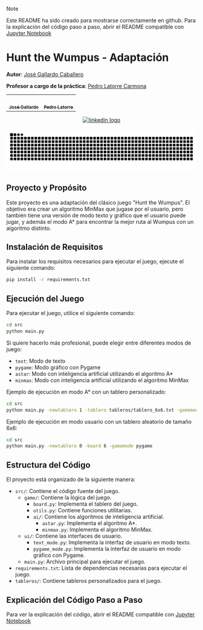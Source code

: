 > [!NOTE]
> Este README ha sido creado para mostrarse correctamente en github. Para la explicación del código paso a paso, abrir el README compatible con [Jupyter Notebook](/README.ipynb)

# Hunt the Wumpus - Adaptación

**Autor**: [José Gallardo Caballero](mailto:jgc1031@alu.ubu.es)

**Profesor a cargo de la práctica**: [Pedro Latorre Carmona](mailto:plcarmona@ubu.es)

<table>
    <tr>
        <td align="center"><a href="https://github.com/Joseleelsuper"><img src="https://github.com/Joseleelsuper.png" width="100px;" alt=""/><br /><sub><b>José Gallardo</b></sub></a></td>
        <td align="center"><a href="https://github.com/platorrecarmona"><img src="https://github.com/platorrecarmona.png" width="100px;" alt=""/><br /><sub><b>Pedro Latorre</b></sub></a></td>
    </tr>
</table>

<div align="center">
    <a href="https://www.linkedin.com/in/jose-gallardo-caballero/"><img src="https://img.shields.io/static/v1?message=LinkedIn&logo=linkedin&label=&color=0077B5&logoColor=white&labelColor=&style=for-the-badge" height="35" alt="linkedin logo"></a>
</div>

<br clear="both">
<img src="https://raw.githubusercontent.com/Joseleelsuper/Joseleelsuper/output/snake.svg" alt="Snake animation" />

## Proyecto y Propósito

Este proyecto es una adaptación del clásico juego "Hunt the Wumpus". El objetivo era crear un algoritmo MinMax que jugase por el usuario, pero también tiene una versión de modo texto y gráfico que el usuario puede jugar, y además el modo A\* para encontrar la mejor ruta al Wumpus con un algoritmo distinto.

## Instalación de Requisitos

Para instalar los requisitos necesarios para ejecutar el juego, ejecute el siguiente comando:

```bash
pip install -r requirements.txt
```

## Ejecución del Juego
Para ejecutar el juego, utilice el siguiente comando:

```bash
cd src
python main.py
```

Si quiere hacerlo más profesional, puede elegir entre diferentes modos de juego:

- `text`: Modo de texto
- `pygame`: Modo gráfico con Pygame
- `astar`: Modo con inteligencia artificial utilizando el algoritmo A\*
- `minmax`: Modo con inteligencia artificial utilizando el algoritmo MinMax

Ejemplo de ejecución en modo A\* con un tablero personalizado:

```bash
cd src
python main.py -newtablero 1 -tablero tableros/tablero_6x6.txt -gamemode astar
```

Ejemplo de ejecución en modo usuario con un tablero aleatorio de tamaño 6x6:

```bash
cd src
python main.py -newtablero 0 -board 6 -gamemode pygame
```

## Estructura del Código
El proyecto está organizado de la siguiente manera:

- `src/`: Contiene el código fuente del juego.
  - `game/`: Contiene la lógica del juego.
    - `board.py`: Implementa el tablero del juego.
    - `utils.py`: Contiene funciones utilitarias.
    - `ai/`: Contiene los algoritmos de inteligencia artificial.
      - `astar.py`: Implementa el algoritmo A\*.
      - `minmax.py`: Implementa el algoritmo MinMax.
  - `ui/`: Contiene las interfaces de usuario.
    - `text_mode.py`: Implementa la interfaz de usuario en modo texto.
    - `pygame_mode.py`: Implementa la interfaz de usuario en modo gráfico con Pygame.
  - `main.py`: Archivo principal para ejecutar el juego.
- `requirements.txt`: Lista de dependencias necesarias para ejecutar el juego.
- `tableros/`: Contiene tableros personalizados para el juego.

## Explicación del Código Paso a Paso

Para ver la explicación del código, abrir el README compatible con [Jupyter Notebook](/README.ipynb)
